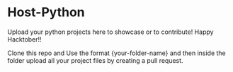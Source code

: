 # Host-Python
Upload your python projects here to showcase or to contribute! Happy Hacktober!!

Clone this repo and Use the format {your-folder-name} and then inside the folder upload all your project files
by creating a pull request.
